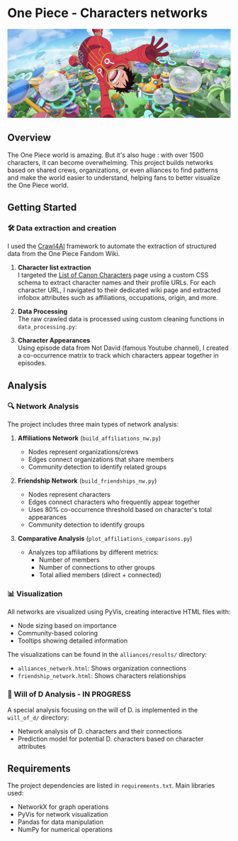 # One Piece - Characters networks

![alt text](image.png)

## Overview
The One Piece world is amazing. But it's also huge : with over 1500 characters, it can become overwhelming. This project builds networks based on shared crews, organizations, or even alliances to find patterns and make the world easier to understand, helping fans to better visualize the One Piece world.


## Getting Started

### 🛠️ Data extraction and creation

I used the [Crawl4AI](https://docs.crawl4ai.com/) framework to automate the extraction of structured data from the One Piece Fandom Wiki.

1. **Character list extraction**  
   I targeted the [List of Canon Characters](https://onepiece.fandom.com/wiki/List_of_Canon_Characters) page using a custom CSS schema to extract character names and their profile URLs. For each character URL, I navigated to their dedicated wiki page and extracted infobox attributes such as affiliations, occupations, origin, and more.

2. **Data Processing**  
   The raw crawled data is processed using custom cleaning functions in `data_processing.py`:


3. **Character Appearances**  
   Using episode data from Not David (famous Youtube channel), I created a co-occurrence matrix to track which characters appear together in episodes.

## Analysis 

### 🔍 Network Analysis

The project includes three main types of network analysis:

1. **Affiliations Network** (`build_affiliations_nw.py`)
   - Nodes represent organizations/crews
   - Edges connect organizations that share members
   - Community detection to identify related groups

2. **Friendship Network** (`build_friendships_nw.py`)
   - Nodes represent characters
   - Edges connect characters who frequently appear together
   - Uses 80% co-occurrence threshold based on character's total appearances
   - Community detection to identify groups

3. **Comparative Analysis** (`plot_affiliations_comparisons.py`)
   - Analyzes top affiliations by different metrics:
     - Number of members
     - Number of connections to other groups
     - Total allied members (direct + connected)

### 📊 Visualization

All networks are visualized using PyVis, creating interactive HTML files with:
- Node sizing based on importance
- Community-based coloring
- Tooltips showing detailed information

The visualizations can be found in the `alliances/results/` directory:
- `alliances_network.html`: Shows organization connections
- `friendship_network.html`: Shows characters relationships

### 🧬 Will of D Analysis - IN PROGRESS

A special analysis focusing on the will of D. is implemented in the `will_of_d/` directory:
- Network analysis of D. characters and their connections
- Prediction model for potential D. characters based on character attributes

## Requirements

The project dependencies are listed in `requirements.txt`. Main libraries used:
- NetworkX for graph operations
- PyVis for network visualization
- Pandas for data manipulation
- NumPy for numerical operations


